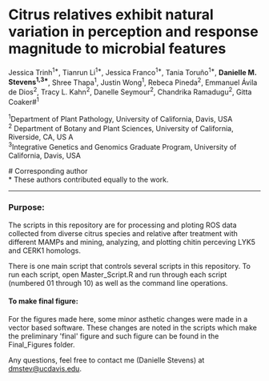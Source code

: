 # Citrus relatives exhibit natural variation in perception and response magnitude to microbial features

Jessica Trinh<sup>1\*</sup>, Tianrun Li<sup>1\*</sup>, Jessica Franco<sup>1\*</sup>, Tania Toruño<sup>1\*</sup>, **Danielle M. Stevens<sup>1,3\*</sup>**, Shree Thapa<sup>1</sup>, Justin Wong<sup>1</sup>, Rebeca Pineda<sup>2</sup>, Emmanuel Ávila de Dios<sup>2</sup>, Tracy L. Kahn<sup>2</sup>, Danelle Seymour<sup>2</sup>, Chandrika Ramadugu<sup>2</sup>, Gitta Coaker\#<sup>1</sup>


<sup>1</sup>Department of Plant Pathology, University of California, Davis, USA <br />
<sup>2</sup> Department of Botany and Plant Sciences, University of California, Riverside, CA, US A<br />
<sup>3</sup>Integrative Genetics and Genomics Graduate Program, University of California, Davis, USA <br />

\# Corresponding author <br />
\* These authors contributed equally to the work. 


-----------------------

### Purpose: 

The scripts in this repository are for processing and ploting ROS data collected from diverse citrus species and relative after treatment with different MAMPs and mining, analyzing, and plotting chitin perceving LYK5 and CERK1 homologs. 


There is one main script that controls several scripts in this repository. To run each script, open Master_Script.R and run through each script (numbered 01 through 10) as well as the command line operations. 



#### To make final figure:

For the figures made here, some minor asthetic changes were made in a vector based software. These changes are noted in the scripts which make the preliminary 'final' figure and such figure can be found in the Final_Figures folder.

Any questions, feel free to contact me (Danielle Stevens) at dmstev@ucdavis.edu.

